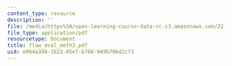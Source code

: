 ```yaml
---
content_type: resource
description: ''
file: /media/https%3A/open-learning-course-data-rc.s3.amazonaws.com/22-314j-structural-mechanics-in-nuclear-power-technology-fall-2006/e064a388162205e7b768949b70bd2cf3_flaw_eval_meth3.pdf
file_type: application/pdf
resourcetype: Document
title: flaw_eval_meth3.pdf
uid: e064a388-1622-05e7-b768-949b70bd2cf3
---
```

